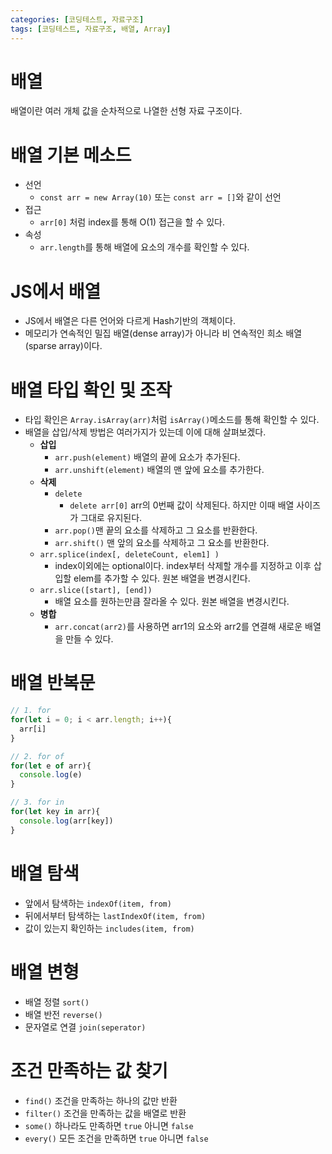 ```yaml
---
categories: [코딩테스트, 자료구조]
tags: [코딩테스트, 자료구조, 배열, Array]
---
```


# 배열
배열이란 여러 개체 값을 순차적으로 나열한 선형 자료 구조이다.

# 배열 기본 메소드
- 선언
  - `const arr = new Array(10)` 또는 `const arr = []`와 같이 선언
- 접근
  - `arr[0]` 처럼 index를 통해 O(1) 접근을 할 수 있다.
- 속성
  - `arr.length`를 통해 배열에 요소의 개수를 확인할 수 있다.

# JS에서 배열
- JS에서 배열은 다른 언어와 다르게 Hash기반의 객체이다.
- 메모리가 연속적인 밀집 배열(dense array)가 아니라 비 연속적인 희소 배열(sparse array)이다.

# 배열 타입 확인 및 조작
- 타입 확인은 `Array.isArray(arr)`처럼 `isArray()`메소드를 통해 확인할 수 있다.
- 배열을 삽입/삭제 방법은 여러가지가 있는데 이에 대해 살펴보겠다.
  - **삽입**
    - `arr.push(element)` 배열의 끝에 요소가 추가된다.
    - `arr.unshift(element)` 배열의 맨 앞에 요소를 추가한다.
  - **삭제**
    - `delete`
      - `delete arr[0]` arr의 0번째 값이 삭제된다. 하지만 이때 배열 사이즈가 그대로 유지된다.
    - `arr.pop()`맨 끝의 요소를 삭제하고 그 요소를 반환한다.
    - `arr.shift()` 맨 앞의 요소를 삭제하고 그 요소를 반환한다.
  - `arr.splice(index[, deleteCount, elem1] )`
    - index이외에는 optional이다. index부터 삭제할 개수를 지정하고 이후 삽입할 elem를 추가할 수 있다. 원본 배열을 변경시킨다.
  - `arr.slice([start], [end])`
    - 배열 요소를 원하는만큼 잘라올 수 있다. 원본 배열을 변경시킨다.
  - **병합**
    - `arr.concat(arr2)`를 사용하면 arr1의 요소와 arr2를 연결해 새로운 배열을 만들 수 있다.

# 배열 반복문
```js
// 1. for
for(let i = 0; i < arr.length; i++){
  arr[i]
}

// 2. for of
for(let e of arr){
  console.log(e)
}

// 3. for in
for(let key in arr){
  console.log(arr[key])
}
```

# 배열 탐색
- 앞에서 탐색하는 `indexOf(item, from)`
- 뒤에서부터 탐색하는 `lastIndexOf(item, from)`
- 값이 있는지 확인하는 `includes(item, from)`

# 배열 변형
- 배열 정렬 `sort()`
- 배열 반전 `reverse()`
- 문자열로 연결 `join(seperator)`

# 조건 만족하는 값 찾기
- `find()` 조건을 만족하는 하나의 값만 반환
- `filter()` 조건을 만족하는 값을 배열로 반환
- `some()` 하나라도 만족하면 `true` 아니면 `false`
- `every()` 모든 조건을 만족하면 `true` 아니면 `false`

